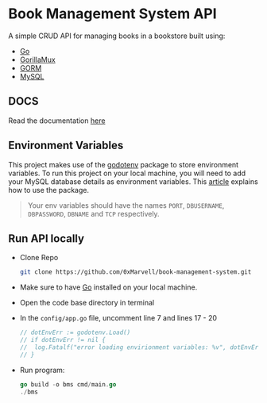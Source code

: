 # Book Management System API

A simple CRUD API for managing books in a bookstore built using:

- [Go](https://go.dev/)
- [GorillaMux](https://github.com/gorilla/mux)
- [GORM](https://gorm.io/)
- [MySQL](https://www.mysql.com/)

## DOCS

Read the documentation [here](https://documenter.getpostman.com/view/15381378/UzBjsTh9)

## Environment Variables

This project makes use of the [godotenv](github.com/joho/godotenv) package to store environment variables. To run this project on your local machine, you will need to add your MySQL database details as environment variables. This [article](https://dev.to/schadokar/use-environment-variable-in-your-next-golang-project-2o6c) explains how to use the package.
> Your env variables should have the names `PORT`, `DBUSERNAME`, `DBPASSWORD`, `DBNAME` and `TCP` respectively.

## Run API locally

- Clone Repo

    ```bash
    git clone https://github.com/0xMarvell/book-management-system.git
    ```

- Make sure to have [Go](https://go.dev/) installed on your local machine.
- Open the code base directory in terminal
- In the `config/app.go` file, uncomment line 7 and lines 17 - 20

    ```go
    // dotEnvErr := godotenv.Load()
    // if dotEnvErr != nil {
    //  log.Fatalf("error loading envirionment variables: %v", dotEnvErr))
    // }
    ```

- Run program:

    ```go
    go build -o bms cmd/main.go
    ./bms
    ```
